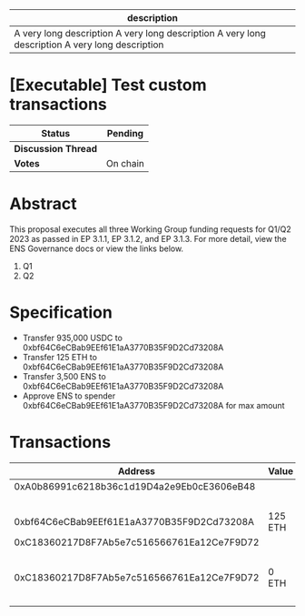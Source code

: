 | description                                                                                        |
| -------------------------------------------------------------------------------------------------- |
| A very long description  A very long description  A very long description A very long description  |

# [Executable] Test custom transactions

  
  | **Status**            | Pending                                                                                                                                      |
  | --------------------- | ------------------------------------------------------------------------------------------------------------------------------------------- |
  | **Discussion Thread** |                                                                                                 |
  | **Votes**             | On chain                                                                                                                                     |
  

# Abstract 
 This proposal executes all three Working Group funding requests for Q1/Q2 2023 as passed in EP 3.1.1, EP 3.1.2, and EP 3.1.3. For more detail, view the ENS Governance docs or view the links below.
1. Q1
2. Q2

# Specification 
 - Transfer 935,000 USDC to 0xbf64C6eCBab9EEf61E1aA3770B35F9D2Cd73208A
- Transfer 125 ETH to 0xbf64C6eCBab9EEf61E1aA3770B35F9D2Cd73208A
- Transfer 3,500 ENS to 0xbf64C6eCBab9EEf61E1aA3770B35F9D2Cd73208A
- Approve ENS to spender 0xbf64C6eCBab9EEf61E1aA3770B35F9D2Cd73208A for max amount

# Transactions 
 | Address                                    | Value   | Function | Argument | Value                                                                          |
| ------------------------------------------ | ------- | -------- | -------- | ------------------------------------------------------------------------------ |
| 0xA0b86991c6218b36c1d19D4a2e9Eb0cE3606eB48 |         | transfer | to       | 0xbf64C6eCBab9EEf61E1aA3770B35F9D2Cd73208A                                     |
|                                            |         |          | amount   | 935000000000                                                                   |
| 0xbf64C6eCBab9EEf61E1aA3770B35F9D2Cd73208A | 125 ETH |          |          |                                                                                |
| 0xC18360217D8F7Ab5e7c516566761Ea12Ce7F9D72 |         | transfer | to       | 0xbf64C6eCBab9EEf61E1aA3770B35F9D2Cd73208A                                     |
|                                            |         |          | amount   | 3500000000000000000000                                                         |
| 0xC18360217D8F7Ab5e7c516566761Ea12Ce7F9D72 | 0 ETH   | approve  | spender  | 0xbf64C6eCBab9EEf61E1aA3770B35F9D2Cd73208A                                     |
|                                            |         |          | amount   | 115792089237316195423570985008687907853269984665640564039457584007913129639935 |